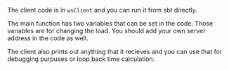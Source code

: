 The client code is in `wsClient` and you can run it from sbt directly.


The main function has two variables that can be set in the code. Those variables are for changing the load. You should add your own server address in the code as well.


The client also prints out anything that it recieves and you can use that for debugging purpuses or loop back time calculation.

